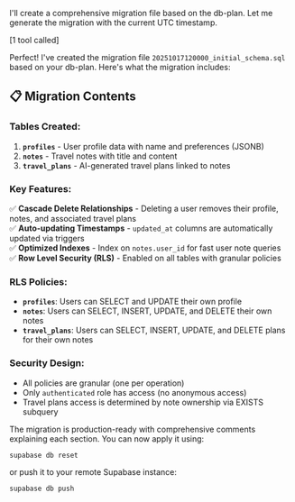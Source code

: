 I'll create a comprehensive migration file based on the db-plan. Let me generate the migration with the current UTC timestamp.

[1 tool called]

Perfect! I've created the migration file `20251017120000_initial_schema.sql` based on your db-plan. Here's what the migration includes:

## 📋 Migration Contents

### Tables Created:
1. **`profiles`** - User profile data with name and preferences (JSONB)
2. **`notes`** - Travel notes with title and content
3. **`travel_plans`** - AI-generated travel plans linked to notes

### Key Features:
✅ **Cascade Delete Relationships** - Deleting a user removes their profile, notes, and associated travel plans  
✅ **Auto-updating Timestamps** - `updated_at` columns are automatically updated via triggers  
✅ **Optimized Indexes** - Index on `notes.user_id` for fast user note queries  
✅ **Row Level Security (RLS)** - Enabled on all tables with granular policies  

### RLS Policies:
- **`profiles`**: Users can SELECT and UPDATE their own profile
- **`notes`**: Users can SELECT, INSERT, UPDATE, and DELETE their own notes
- **`travel_plans`**: Users can SELECT, INSERT, UPDATE, and DELETE plans for their own notes

### Security Design:
- All policies are granular (one per operation)
- Only `authenticated` role has access (no anonymous access)
- Travel plans access is determined by note ownership via EXISTS subquery

The migration is production-ready with comprehensive comments explaining each section. You can now apply it using:

```bash
supabase db reset
```

or push it to your remote Supabase instance:

```bash
supabase db push
```